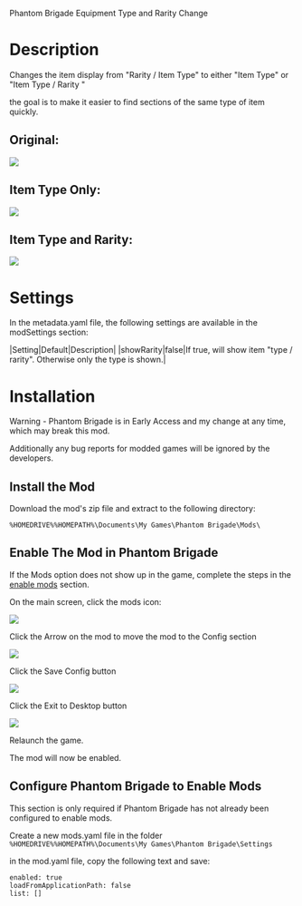 Phantom Brigade Equipment Type and Rarity Change

# Description
Changes the item display from "Rarity / Item Type" to either "Item Type" or "Item Type / Rarity "

the goal is to make it easier to find sections of the same type of item quickly.

## Original:
![](Media/Original.png)

## Item Type Only:

![](Media/TypeOnly.png)

## Item Type and Rarity:

![](Media/TypeRarity.png)


# Settings
In the metadata.yaml file, the following settings are available in the modSettings section:


|Setting|Default|Description|
|showRarity|false|If true, will show item "type / rarity".  Otherwise only the type is shown.|


# Installation

Warning - Phantom Brigade is in Early Access and my change at any time, which may break this mod.

Additionally any bug reports for modded games will be ignored by the developers. 

## Install the Mod

Download the mod's zip file and extract to the following directory:

``%HOMEDRIVE%%HOMEPATH%\Documents\My Games\Phantom Brigade\Mods\``

## Enable The Mod in Phantom Brigade

If the Mods option does not show up in the game, complete the steps in the [enable mods](#configure-phantom-brigade-to-enable-mods) section.

On the main screen, click the mods icon:

![](Media/ModsMenu.png)

Click the Arrow on the mod to move the mod to the Config section

![](Media/EnableMod.png)

Click the Save Config button

![](Media/SaveConfig.png)

Click the Exit to Desktop button

![](Media/ExitToDesktop.png)

Relaunch the game.

The mod will now be enabled.

## Configure Phantom Brigade to Enable Mods

This section is only required if Phantom Brigade has not already been configured to enable mods.

Create a new mods.yaml file in the folder 
``%HOMEDRIVE%%HOMEPATH%\Documents\My Games\Phantom Brigade\Settings``

in the mod.yaml file, copy the following text and save:

```
enabled: true
loadFromApplicationPath: false
list: []
```

